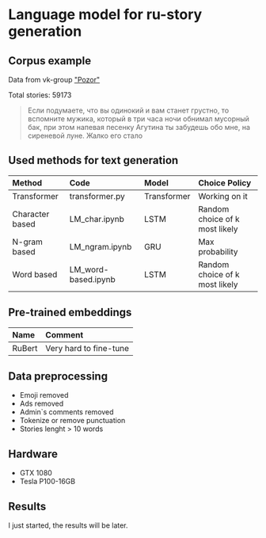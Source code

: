 # Language model for ru-story generation
## Corpus example 
Data from vk-group ["Pozor"](https://vk.com/styd.pozor) 

Total stories: 59173
>Если подумаете, что вы одинокий и вам станет грустно, то вспомните мужика, который в три часа ночи обнимал мусорный бак, при этом напевая песенку Агутина ты забудешь обо мне, на сиреневой луне. Жалко его стало

## Used methods for text generation 
| Method | Code | Model | Choice Policy
|:----|:----|:----|:----|
| Transformer  | transformer.py | Transformer | Working on it
| Character based  | LM_char.ipynb | LSTM | Random choice of k most likely
| N-gram based | LM_ngram.ipynb | GRU | Max probability
| Word based | LM_word-based.ipynb | LSTM |  Random choice of k most likely



## Pre-trained embeddings
| Name | Comment |
|:----|:----|
| RuBert | Very hard to fine-tune | 

## Data preprocessing

- Emoji removed
- Ads removed
- Admin`s comments removed
- Tokenize or remove punctuation
- Stories lenght > 10 words

## Hardware
- GTX 1080
- Tesla P100-16GB


## Results 
I just started, the results will be later.